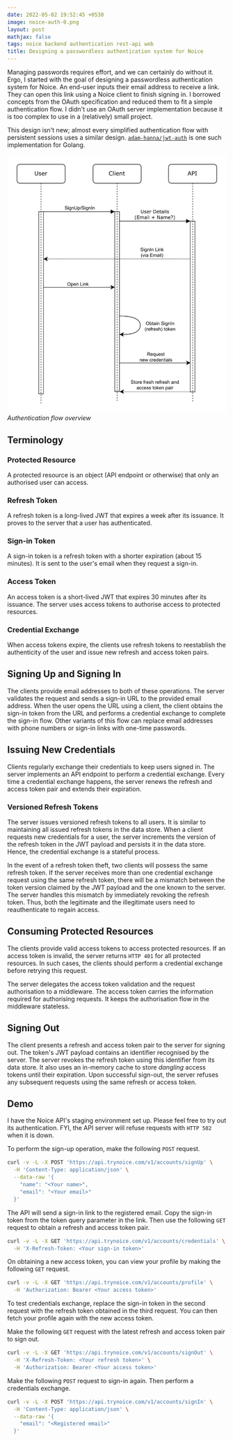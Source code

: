 ```yaml
---
date: 2022-05-02 19:52:45 +0530
image: noice-auth-0.png
layout: post
mathjax: false
tags: noice backend authentication rest-api web
title: Designing a passwordless authentication system for Noice
---
```


Managing passwords requires effort, and we can certainly do without it. Ergo, I
started with the goal of designing a passwordless authentication system for
Noice. An end-user inputs their email address to receive a link. They can open
this link using a Noice client to finish signing in. I borrowed concepts from
the OAuth specification and reduced them to fit a simple authentication flow. I
didn't use an OAuth server implementation because it is too complex to use in a
(relatively) small project.

This design isn't new; almost every simplified authentication flow with
persistent sessions uses a similar design.
[`adam-hanna/jwt-auth`](https://github.com/adam-hanna/jwt-auth) is one such
implementation for Golang.

![auth-flow](/assets/posts/img/noice-auth-0.png)
*Authentication flow overview*

## Terminology

### Protected Resource

A protected resource is an object (API endpoint or otherwise) that only an
authorised user can access.

### Refresh Token

A refresh token is a long-lived JWT that expires a week after its issuance. It
proves to the server that a user has authenticated.

### Sign-in Token

A sign-in token is a refresh token with a shorter expiration (about 15 minutes).
It is sent to the user's email when they request a sign-in.

### Access Token

An access token is a short-lived JWT that expires 30 minutes after its issuance.
The server uses access tokens to authorise access to protected resources.

### Credential Exchange

When access tokens expire, the clients use refresh tokens to reestablish the
authenticity of the user and issue new refresh and access token pairs.

## Signing Up and Signing In

The clients provide email addresses to both of these operations. The server
validates the request and sends a sign-in URL to the provided email address.
When the user opens the URL using a client, the client obtains the sign-in token
from the URL and performs a credential exchange to complete the sign-in flow.
Other variants of this flow can replace email addresses with phone numbers or
sign-in links with one-time passwords.

## Issuing New Credentials

Clients regularly exchange their credentials to keep users signed in. The server
implements an API endpoint to perform a credential exchange. Every time a
credential exchange happens, the server renews the refresh and access token pair
and extends their expiration.

### Versioned Refresh Tokens

The server issues versioned refresh tokens to all users. It is similar to
maintaining all issued refresh tokens in the data store. When a client requests
new credentials for a user, the server increments the version of the refresh
token in the JWT payload and persists it in the data store. Hence, the
credential exchange is a stateful process.

In the event of a refresh token theft, two clients will possess the same refresh
token. If the server receives more than one credential exchange request using
the same refresh token, there will be a mismatch between the token version
claimed by the JWT payload and the one known to the server. The server handles
this mismatch by immediately revoking the refresh token. Thus, both the
legitimate and the illegitimate users need to reauthenticate to regain access.

## Consuming Protected Resources

The clients provide valid access tokens to access protected resources. If an
access token is invalid, the server returns `HTTP 401` for all protected
resources. In such cases, the clients should perform a credential exchange
before retrying this request.

The server delegates the access token validation and the request authorisation
to a middleware. The access token carries the information required for
authorising requests. It keeps the authorisation flow in the middleware
stateless.

## Signing Out

The client presents a refresh and access token pair to the server for signing
out. The token's JWT payload contains an identifier recognised by the server.
The server revokes the refresh token using this identifier from its data store.
It also uses an in-memory cache to store *dangling* access tokens until their
expiration. Upon successful sign-out, the server refuses any subsequent requests
using the same refresh or access token.

## Demo

I have the Noice API's staging environment set up. Please feel free to try out
its authentication. FYI, the API server will refuse requests with `HTTP 502`
when it is down.

To perform the sign-up operation, make the following `POST` request.

```sh
curl -v -L -X POST 'https://api.trynoice.com/v1/accounts/signUp' \
  -H 'Content-Type: application/json' \
  --data-raw '{
    "name": "<Your name>",
    "email": "<Your email>"
  }'
```

The API will send a sign-in link to the registered email. Copy the sign-in token
from the token query parameter in the link. Then use the following `GET` request
to obtain a refresh and access token pair.

```sh
curl -v -L -X GET 'https://api.trynoice.com/v1/accounts/credentials' \
  -H 'X-Refresh-Token: <Your sign-in token>'
```

On obtaining a new access token, you can view your profile by making the
following `GET` request.

```sh
curl -v -L -X GET 'https://api.trynoice.com/v1/accounts/profile' \
  -H 'Authorization: Bearer <Your access token>'
```

To test credentials exchange, replace the sign-in token in the second request
with the refresh token obtained in the third request. You can then fetch your
profile again with the new access token.

Make the following `GET` request with the latest refresh and access token pair
to sign out.

```sh
curl -v -L -X GET 'https://api.trynoice.com/v1/accounts/signOut' \
  -H 'X-Refresh-Token: <Your refresh token>' \
  -H 'Authorization: Bearer <Your access token>'
```

Make the following `POST` request to sign-in again. Then perform a credentials
exchange.

```sh
curl -v -L -X POST 'https://api.trynoice.com/v1/accounts/signIn' \
  -H 'Content-Type: application/json' \
  --data-raw '{
    "email": "<Registered email>"
  }'
```
